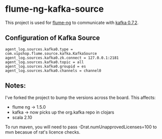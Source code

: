 flume-ng-kafka-source
================

This project is used for [flume-ng](https://github.com/apache/flume) to communicate with [kafka 0.7,2](http://kafka.apache.org/07/quickstart.html).

Configuration of Kafka Source
----------

    agent_log.sources.kafka0.type = com.vipshop.flume.source.kafka.KafkaSource
    agent_log.sources.kafka0.zk.connect = 127.0.0.1:2181
    agent_log.sources.kafka0.topic = all
    agent_log.sources.kafka0.groupid = es
    agent_log.sources.kafka0.channels = channel0

Notes:
---------

I've forked the project to bump the versions across the board. This affects:

- flume ng -> 1.5.0
- kafka -> now picks up the org.kafka repo in clojars
- scala 2.10

To run maven, you will need to pass -Drat.numUnapprovedLicenses=100 to mvn becasue of rat's licence checks.